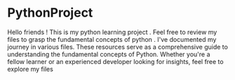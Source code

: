 # PythonProject
Hello friends ! This is my python learning project . Feel free to review my files to grasp the fundamental concepts of python . 
I've documented my journey in various files. These resources serve as a comprehensive guide to understanding the fundamental concepts of Python.
Whether you're a fellow learner or an experienced developer looking for insights, feel free to explore my files
